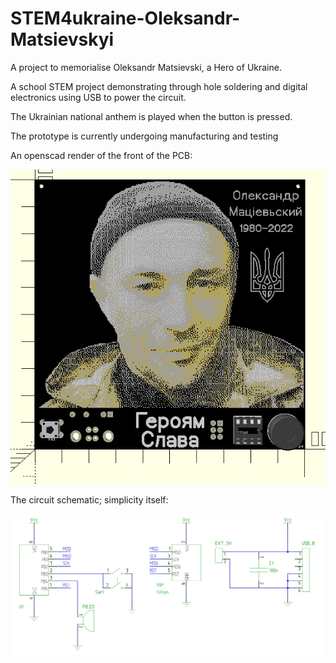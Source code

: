 # STEM4ukraine-Oleksandr-Matsievskyi

A project to memorialise Oleksandr Matsievski, a Hero of Ukraine.

A school STEM project demonstrating through hole soldering and digital electronics using USB to power the circuit.

The Ukrainian national anthem is played when the button is pressed.

The prototype is currently undergoing manufacturing and testing

An openscad render of the front of the PCB:

![prototype front](images/STEM4ukraine-Oleksandr-v1-openscad.png)

The circuit schematic; simplicity itself:

![prototype front](hardware/STEM4ukraine-Oleksandr-v1.svg)
